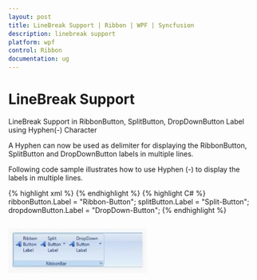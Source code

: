 ```yaml
---
layout: post
title: LineBreak Support | Ribbon | WPF | Syncfusion
description: linebreak support
platform: wpf
control: Ribbon
documentation: ug
---
```


# LineBreak Support

LineBreak Support in RibbonButton, SplitButton, DropDownButton Label using Hyphen(-) Character

A Hyphen can now be used as delimiter for displaying the RibbonButton, SplitButton and DropDownButton labels in multiple lines. 

Following code sample illustrates how to use Hyphen (-) to display the labels in multiple lines.



<table>
<tr>
{% highlight xml %}
<syncfusion:RibbonButton Name="ribbonButton" Label="Ribbon-Button" >
</syncfusion:RibbonButton>
<syncfusion:SplitButton Name="splitButton" Label="Split-Button" >
</syncfusion:SplitButton>
<syncfusion:DropDownButton  Name="dropdownButton" Label="DropDown-Button" >
</syncfusion:DropDownButton>
{% endhighlight %}
</tr>
<tr>
{% highlight C# %}
ribbonButton.Label = "Ribbon-Button";
splitButton.Label = "Split-Button";
dropdownButton.Label = "DropDown-Button";
{% endhighlight %}
</tr>
</table>

![](LineBreak-Support_images/LineBreak-Support_img1.jpeg)



